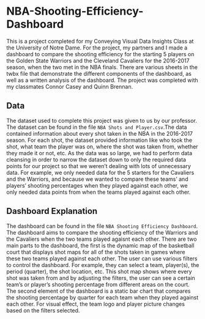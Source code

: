 # NBA-Shooting-Efficiency-Dashboard
This is a project completed for my Conveying Visual Data Insights Class at the University of Notre Dame. For the project, my partners and I made a dashboard to compare the shooting efficiency for the starting 5 players on the Golden State Warriors and the Cleveland Cavaliers for the 2016-2017 season, when the two met in the NBA finals. There are various sheets in the twbx file that demonstrate the different components of the dashboard, as well as a written analysis of the dashboard. The project was completed with my classmates Connor Casey and Quinn Brennan.

## Data
The dataset used to complete this project was given to us by our professor. The dataset can be found in the file `NBA Shots and Player.csv`.The data contained information about every shot taken in the NBA in the 2016-2017 season. For each shot, the dataset provided information like who took the shot, what team the player was on, where the shot was taken from, whether they made it or not, etc. As the data was so large, we had to perform data cleansing in order to narrow the dataset down to only the required data points for our project so that we weren’t dealing with lots of unnecessary data. For example, we only needed data for the 5 starters for the Cavaliers and the Warriors, and because we wanted to compare these teams’ and players’ shooting percentages when they played against each other, we only needed data points from when the teams played against each other. 

## Dashboard Explanation
The dashboard can be found in the file `NBA Shooting Efficiency Dashboard`. The dashboard aims to compare the shooting efficiency of the Warriors and the Cavaliers when the two teams played agaisnt each other. There are two main parts to the dashboard, the first is the dynamic map of the basketball court that displays shot maps for all of the shots taken in games where these two teams played against each other. The user can use various filters to control the dashboard. For example, they can select a team, player(s), the period (quarter), the shot location, etc. This shot map shows where every shot was taken from and by adjusting the filters, the user can see a certain team’s or player’s shooting percentage from different areas on the court. The second element of the dashboard is a static bar chart that compares the shooting percentage by quarter for each team when they played against each other. For visual effect, the team logo and player picture changes based on the filters selected.

